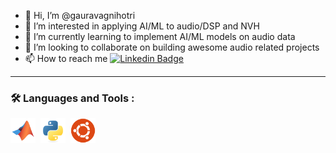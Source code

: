 - 👋 Hi, I’m @gauravagnihotri
- 👀 I’m interested in applying AI/ML to audio/DSP and NVH
- 🌱 I’m currently learning to implement AI/ML models on audio data
- 💞️ I’m looking to collaborate on building awesome audio related projects 
- 📫 How to reach me [![Linkedin Badge](https://img.shields.io/badge/gauravaagnihotri-blue?style=for-the-badge&logo=linkedin&logoColor=white)](https://www.linkedin.com/in/gauravaagnihotri/)
---

### :hammer_and_wrench: Languages and Tools :
<div>
  <img src="https://github.com/devicons/devicon/blob/master/icons/matlab/matlab-original.svg" title="Matlab" alt="Matlab" width="40" height="40"/>&nbsp;
  <img src="https://github.com/devicons/devicon/blob/master/icons/python/python-original.svg" title="Python" alt="Python" width="40" height="40"/>&nbsp;
  <img src="https://github.com/devicons/devicon/blob/master/icons/ubuntu/ubuntu-plain.svg" title="Ubuntu" alt="Ubuntu" width="40" height="40"/>&nbsp;
</div>
<!---
gauravagnihotri/gauravagnihotri is a ✨ special ✨ repository because its `README.md` (this file) appears on your GitHub profile.
You can click the Preview link to take a look at your changes.
--->
